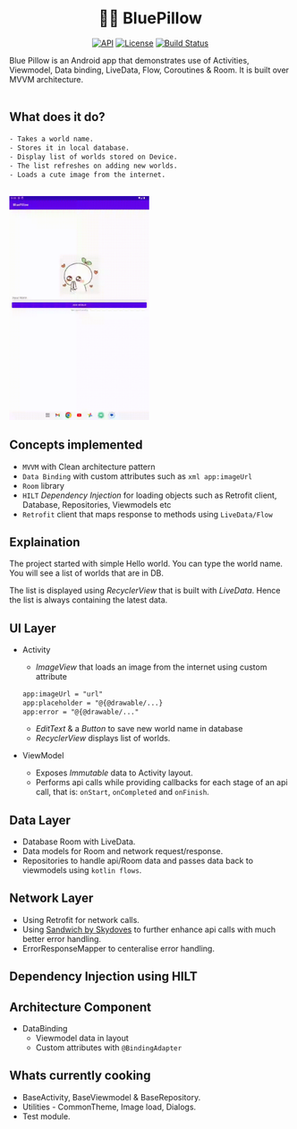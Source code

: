 <h1 align="center">🧙‍♀️ BluePillow </h1>

<p align="center">
  <a href="https://android-arsenal.com/api?level=24"><img alt="API" src="https://img.shields.io/badge/API-24%2B-brightgreen.svg?style=flat"/></a>
    <a href="https://opensource.org/licenses/Apache-2.0"><img alt="License" src="https://img.shields.io/badge/License-Apache%202.0-blue.svg"/></a>
  <a href="https://github.com/skydoves/Pokedex/actions"><img alt="Build Status" src = "https://github.com/yvek/BluePillow/workflows/Android%20CI/badge.svg"/></a> 

  </p>
Blue Pillow is an Android app that demonstrates use of Activities, Viewmodel, Data binding, LiveData, Flow, Coroutines & Room. It is built over MVVM architecture. 
  </br>
  </br>
  
  ## What does it do?
    - Takes a world name.
    - Stores it in local database.
    - Display list of worlds stored on Device.
    - The list refreshes on adding new worlds.
    - Loads a cute image from the internet.
  </br>
  
<img src="/Docs/gifs/BluePillow.gif" width="250" />


## Concepts implemented
* `MVVM` with Clean architecture pattern
* `Data Binding` with custom attributes such as ```xml app:imageUrl```
* `Room` library
* `HILT` *Dependency Injection* for loading objects such as Retrofit client, Database, Repositories, Viewmodels etc
* `Retrofit` client that maps response to methods using `LiveData/Flow`


 
## Explaination
The project started with simple Hello world. You can type the world name. You will see a list of worlds that are in DB.

The list is displayed using *RecyclerView* that is built with *LiveData*. Hence the list is always containing the latest data.


## UI Layer
* Activity 
  - *ImageView* that loads an image from the internet using custom attribute 
  ```
  app:imageUrl = "url"
  app:placeholder = "@{@drawable/...}
  app:error = "@{@drawable/..." 
  ``` 
  - *EditText* & a *Button* to save new world name in database 
  - *RecyclerView* displays list of worlds.
  
* ViewModel
  - Exposes *Immutable* data to Activity layout.
  - Performs api calls while providing callbacks for each stage of an api call, that is: `onStart`, `onCompleted` and `onFinish`.

## Data Layer
* Database Room with LiveData.
* Data models for Room and network request/response.
* Repositories to handle api/Room data and passes data back to viewmodels using `kotlin flows`.

## Network Layer
* Using Retrofit for network calls.
* Using [Sandwich by Skydoves](https://github.com/skydoves/sandwich) to further enhance api calls with much better error handling.
* ErrorResponseMapper to centeralise error handling.

## Dependency Injection using HILT

## Architecture Component
* DataBinding 
  - Viewmodel data in layout
  - Custom attributes with `@BindingAdapter`

## Whats currently cooking
* BaseActivity, BaseViewmodel & BaseRepository.
* Utilities - CommonTheme, Image load, Dialogs.
* Test module.
